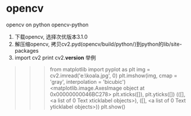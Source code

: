 # opencv
opencv on python
opencv-python
1. 下载opencv, 选择次优版本3.1.0
2. 解压缩opencv, 拷贝cv2.pyd(opencv/build/python/)到python的lib/site-packages
3. import cv2 
    print cv2.__version__
举例
>>> from matplotlib import pyplot as plt
>>> img = cv2.imread('e:\koala.jpg', 0)
>>> plt.imshow(img, cmap = 'gray', interpolation = 'bicubic')
<matplotlib.image.AxesImage object at 0x00000000046BC278>
>>> plt.xticks([]), plt.yticks([])
(([], <a list of 0 Text xticklabel objects>), ([], <a list of 0 Text yticklabel
objects>))
>>> plt.show()
